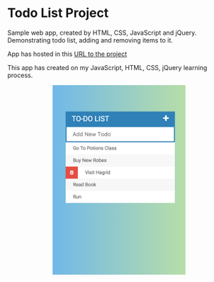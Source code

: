 <h1>Todo List Project</h1>

Sample web app, created by HTML, CSS, JavaScript and jQuery. Demonstrating todo list, adding and removing items to it. 


App has hosted in this [URL to the project](https://hummatli.github.io/todo-list-project/)


This app has created on my JavaScript, HTML, CSS, jQuery learning process.

<p align="center">
<img src="https://raw.githubusercontent.com/hummatli/todo-list-project/master/screenshot.png" width="300px"/>
</p>
